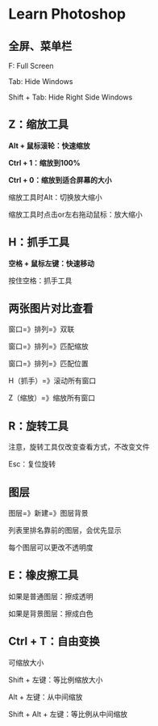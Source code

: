 # Learn Photoshop

## 全屏、菜单栏

F: Full Screen

Tab: Hide Windows

Shift + Tab: Hide Right Side Windows

## Z：缩放工具

**Alt + 鼠标滚轮：快速缩放**

**Ctrl + 1：缩放到100%**

**Ctrl + 0：缩放到适合屏幕的大小**

缩放工具时Alt：切换放大缩小

缩放工具时点击or左右拖动鼠标：放大缩小

## H：抓手工具

**空格 + 鼠标左键：快速移动**

按住空格：抓手工具

## 两张图片对比查看

窗口=》排列=》双联

窗口=》排列=》匹配缩放

窗口=》排列=》匹配位置

H（抓手）=》滚动所有窗口

Z（缩放）=》缩放所有窗口

## R：旋转工具

注意，旋转工具仅改变查看方式，不改变文件

Esc：复位旋转

## 图层

图层=》新建=》图层背景

列表里排名靠前的图层，会优先显示

每个图层可以更改不透明度

## E：橡皮擦工具

如果是普通图层：擦成透明

如果是背景图层：擦成白色

## Ctrl + T：自由变换

可缩放大小

Shift + 左键：等比例缩放大小

Alt + 左键：从中间缩放

Shift + Alt + 左键：等比例从中间缩放

